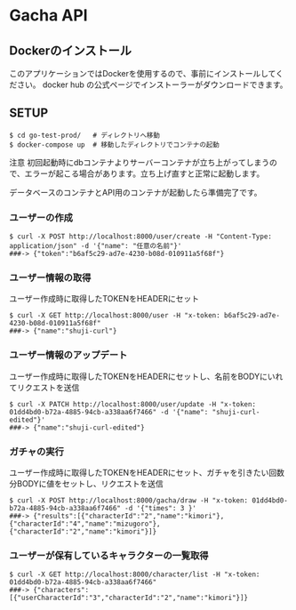 # Gacha API

## Dockerのインストール
このアプリケーションではDockerを使用するので、事前にインストールしてください。
docker hub の公式ページでインストーラーがダウンロードできます。

## SETUP

```
$ cd go-test-prod/   # ディレクトリへ移動
$ docker-compose up  # 移動したディレクトリでコンテナの起動
```
注意
初回起動時にdbコンテナよりサーバーコンテナが立ち上がってしまうので、エラーが起こる場合があります。立ち上げ直すと正常に起動します。


データベースのコンテナとAPI用のコンテナが起動したら準備完了です。

### ユーザーの作成
```
$ curl -X POST http://localhost:8000/user/create -H "Content-Type: application/json" -d '{"name": "任意の名前"}'
###-> {"token":"b6af5c29-ad7e-4230-b08d-010911a5f68f"}
```

### ユーザー情報の取得
ユーザー作成時に取得したTOKENをHEADERにセット
```
$ curl -X GET http://localhost:8000/user -H "x-token: b6af5c29-ad7e-4230-b08d-010911a5f68f"
###-> {"name":"shuji-curl"}
```

### ユーザー情報のアップデート
ユーザー作成時に取得したTOKENをHEADERにセットし、名前をBODYにいれてリクエストを送信
```
$ curl -X PATCH http://localhost:8000/user/update -H "x-token: 01dd4bd0-b72a-4885-94cb-a338aa6f7466" -d '{"name": "shuji-curl-edited"}'
###-> {"name":"shuji-curl-edited"}
```

### ガチャの実行
ユーザー作成時に取得したTOKENをHEADERにセット、ガチャを引きたい回数分BODYに値をセットし、リクエストを送信
```
$ curl -X POST http://localhost:8000/gacha/draw -H "x-token: 01dd4bd0-b72a-4885-94cb-a338aa6f7466" -d '{"times": 3 }'
###-> {"results":[{"characterId":"2","name":"kimori"},{"characterId":"4","name":"mizugoro"},{"characterId":"2","name":"kimori"}]}
```

### ユーザーが保有しているキャラクターの一覧取得
```
$ curl -X GET http://localhost:8000/character/list -H "x-token: 01dd4bd0-b72a-4885-94cb-a338aa6f7466"
###-> {"characters":[{"userCharacterId":"3","characterId":"2","name":"kimori"}]}
```



